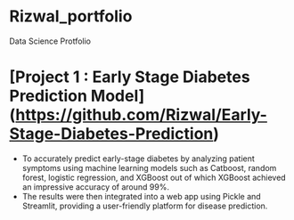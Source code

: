 # Rizwal_portfolio
Data Science Protfolio

# [Project 1 : Early Stage Diabetes Prediction Model] (https://github.com/Rizwal/Early-Stage-Diabetes-Prediction)
* To accurately predict early-stage diabetes by analyzing patient symptoms using machine learning models such as Catboost, random forest, logistic regression, and XGBoost out of which XGBoost achieved an impressive accuracy of around 99%.
* The results were then integrated into a web app using Pickle and Streamlit, providing a user-friendly platform for disease prediction. 

